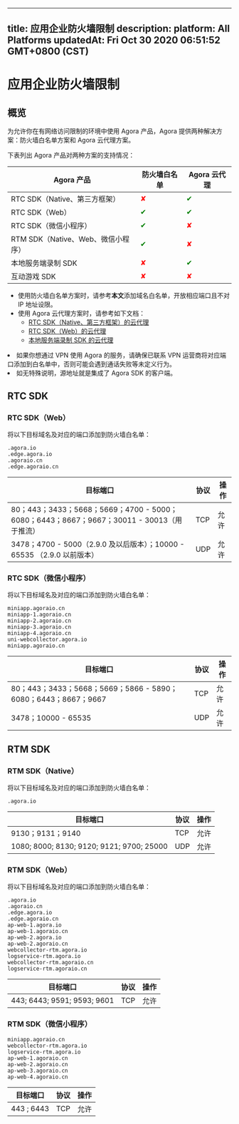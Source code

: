 
---
title: 应用企业防火墙限制
description: 
platform: All Platforms
updatedAt: Fri Oct 30 2020 06:51:52 GMT+0800 (CST)
---
# 应用企业防火墙限制
## 概览

为允许你在有网络访问限制的环境中使用 Agora 产品，Agora 提供两种解决方案：防火墙白名单方案和 Agora 云代理方案。

下表列出 Agora 产品对两种方案的支持情况：

|Agora 产品| 防火墙白名单|Agora 云代理|
|---------|-------------------|------------------|
|RTC SDK（Native、第三方框架）| <font color="red">✘ | <font color="green">✔ |
|RTC SDK（Web） | <font color="green">✔ | <font color="green">✔|
|RTC SDK（微信小程序）|<font color="green"> ✔ | <font color="red">✘ |
|RTM SDK（Native、Web、微信小程序）|<font color="green"> ✔ | <font color="red">✘ |
|本地服务端录制 SDK| <font color="red">✘ | <font color="green">✔ |
|互动游戏 SDK | <font color="red">✘ | <font color="red">✘ |

- 使用防火墙白名单方案时，请参考**本文**添加域名白名单，开放相应端口且不对 IP 地址设限。
- 使用 Agora 云代理方案时，请参考如下文档：
    - [RTC SDK（Native、第三方框架）的云代理](../../cn/Agora%20Platform/cloudproxy_native.md)
    - [RTC SDK（Web）的云代理](../../cn/Agora%20Platform/cloud_proxy_web.md)
    - [本地服务端录制 SDK 的云代理](../../cn/Agora%20Platform/cloudproxy_recording.md)


<div class="alert note"><li>如果你想通过 VPN 使用 Agora 的服务，请确保已联系 VPN 运营商将对应端口添加到白名单中，否则可能会遇到通话失败等未定义行为。</li><li>如无特殊说明，源地址就是集成了 Agora SDK 的客户端。</li></div>



## RTC SDK

### RTC SDK（Web）

将以下目标域名及对应的端口添加到防火墙白名单：

```
.agora.io
.edge.agora.io
.agoraio.cn
.edge.agoraio.cn
```

| 目标端口 | 协议 | 操作 |
| -------------- | ----------------- | -------------|
|  80；443；3433；5668；5669；4700 - 5000；6080；6443；8667；9667；30011 - 30013（用于推流）| TCP | 允许 
|  3478；4700 - 5000（2.9.0 及以后版本）；10000 - 65535 （2.9.0 以前版本）| UDP | 允许 |


### RTC SDK（微信小程序）

将以下目标域名及对应的端口添加到防火墙白名单：

```
miniapp.agoraio.cn
miniapp-1.agoraio.cn
miniapp-2.agoraio.cn
miniapp-3.agoraio.cn
miniapp-4.agoraio.cn
uni-webcollector.agora.io
miniapp.agoraio.cn
```

| 目标端口 | 协议 | 操作 |
| ---------------| -------- | ------------ |
| 80；443；3433；5668；5669；5866 - 5890；6080；6443；8667；9667 | TCP | 允许 |
| 3478；10000 - 65535 | UDP | 允许 |

## RTM SDK

### RTM SDK（Native）

将以下目标域名及对应的端口添加到防火墙白名单：

```
.agora.io
```

| 目标端口 | 协议 | 操作 |
| -------------- | ---------- | -------------- |
| 9130；9131；9140 | TCP | 允许 |
| 1080; 8000; 8130;  9120; 9121; 9700; 25000 | UDP | 允许 |

### RTM SDK（Web）

将以下目标域名及对应的端口添加到防火墙白名单：

```
.agora.io
.agoraio.cn
.edge.agora.io
.edge.agoraio.cn
ap-web-1.agora.io
ap-web-1.agoraio.cn
ap-web-2.agora.io
ap-web-2.agoraio.cn
webcollector-rtm.agora.io
logservice-rtm.agora.io
webcollector-rtm.agoraio.cn
logservice-rtm.agoraio.cn
```

| 目标端口 | 协议 | 操作 |
| --------------- | ------------ | ------------ |
| 443; 6443; 9591; 9593; 9601 | TCP | 允许 |

### RTM SDK（微信小程序）

```
miniapp.agoraio.cn
webcollector-rtm.agora.io
logservice-rtm.agora.io
ap-web-1.agoraio.cn
ap-web-2.agoraio.cn
ap-web-3.agoraio.cn
ap-web-4.agoraio.cn
```

| 目标端口 | 协议 | 操作 |
| --------------- | ------------ | ------------ |
| 443 ; 6443 | TCP | 允许 |
